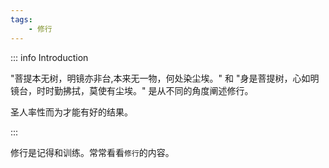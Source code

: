 ```yaml
---
tags:
    - 修行
---
```


::: info Introduction

"菩提本无树，明镜亦非台,本来无一物，何处染尘埃。" 和 "身是菩提树，心如明镜台，时时勤拂拭，莫使有尘埃。" 是从不同的角度阐述修行。

圣人率性而为才能有好的结果。

:::

修行是记得和训练。常常看看`修行`的内容。
